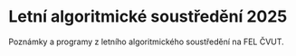 # Letní algoritmické soustředění 2025

Poznámky a programy z letního algoritmického soustředění na FEL ČVUT.